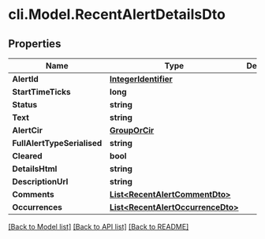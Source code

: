 # cli.Model.RecentAlertDetailsDto

## Properties

Name | Type | Description | Notes
------------ | ------------- | ------------- | -------------
**AlertId** | [**IntegerIdentifier**](IntegerIdentifier.md) |  | [optional] 
**StartTimeTicks** | **long** |  | [optional] 
**Status** | **string** |  | [optional] 
**Text** | **string** |  | [optional] 
**AlertCir** | [**GroupOrCir**](GroupOrCir.md) |  | [optional] 
**FullAlertTypeSerialised** | **string** |  | [optional] 
**Cleared** | **bool** |  | [optional] 
**DetailsHtml** | **string** |  | [optional] 
**DescriptionUrl** | **string** |  | [optional] 
**Comments** | [**List&lt;RecentAlertCommentDto&gt;**](RecentAlertCommentDto.md) |  | [optional] 
**Occurrences** | [**List&lt;RecentAlertOccurrenceDto&gt;**](RecentAlertOccurrenceDto.md) |  | [optional] 

[[Back to Model list]](../README.md#documentation-for-models) [[Back to API list]](../README.md#documentation-for-api-endpoints) [[Back to README]](../README.md)


